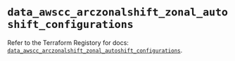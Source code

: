 # `data_awscc_arczonalshift_zonal_autoshift_configurations`

Refer to the Terraform Registory for docs: [`data_awscc_arczonalshift_zonal_autoshift_configurations`](https://registry.terraform.io/providers/hashicorp/awscc/0.70.0/docs/data-sources/arczonalshift_zonal_autoshift_configurations).
